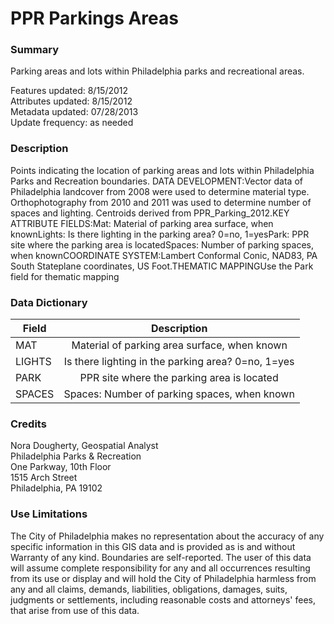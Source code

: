 # PPR Parkings Areas

### Summary  

Parking areas and lots within Philadelphia parks and recreational areas.  
  
Features updated: 8/15/2012  
Attributes updated: 8/15/2012  
Metadata updated: 07/28/2013  
Update frequency: as needed

### Description  

Points indicating the location of parking areas and lots within Philadelphia Parks and Recreation boundaries. DATA DEVELOPMENT:Vector data of Philadelphia landcover from 2008 were used to determine material type. Orthophotography from 2010 and 2011 was used to determine number of spaces and lighting. Centroids derived from PPR_Parking_2012.KEY ATTRIBUTE FIELDS:Mat: Material of parking area surface, when knownLights: Is there lighting in the parking area? 0=no, 1=yesPark: PPR site where the parking area is locatedSpaces: Number of parking spaces, when knownCOORDINATE SYSTEM:Lambert Conformal Conic, NAD83, PA South Stateplane coordinates, US Foot.THEMATIC MAPPINGUse the Park field for thematic mapping  

### Data Dictionary

| Field | Description  
| ----- | :----------:   
| MAT | Material of parking area surface, when known  
| LIGHTS | Is there lighting in the parking area? 0=no, 1=yes 
| PARK | PPR site where the parking area is located 
| SPACES | Spaces: Number of parking spaces, when known
 


### Credits  

Nora Dougherty, Geospatial Analyst  
Philadelphia Parks & Recreation  
One Parkway, 10th Floor  
1515 Arch Street  
Philadelphia, PA 19102

### Use Limitations  

The City of Philadelphia makes no representation about the accuracy of any specific information in this GIS data and is provided as is and without Warranty of any kind. Boundaries are self-reported. The user of this data will assume complete responsibility for any and all occurrences resulting from its use or display and will hold the City of Philadelphia harmless from any and all claims, demands, liabilities, obligations, damages, suits, judgments or settlements, including reasonable costs and attorneys' fees, that arise from use of this data.